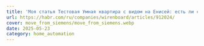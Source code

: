```yaml
---
title: 'Моя статья Тестовая Умная квартира с видом на Енисей: есть ли смысл в XIOT?'
url: https://habr.com/ru/companies/wirenboard/articles/912024/
cover: move_from_siemens/move_from_siemens.webp
date: 2025-05-23
category: home_automation
---
```

